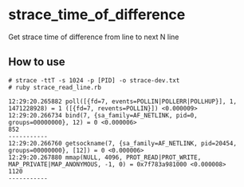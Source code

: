 # strace_time_of_difference

Get strace time of difference from line to next N line

## How to use

```
# strace -ttT -s 1024 -p [PID] -o strace-dev.txt
# ruby strace_read_line.rb

12:29:20.265882 poll([{fd=7, events=POLLIN|POLLERR|POLLHUP}], 1, 1471228928) = 1 ([{fd=7, revents=POLLIN}]) <0.000009>
12:29:20.266734 bind(7, {sa_family=AF_NETLINK, pid=0, groups=00000000}, 12) = 0 <0.000006>
852
-----------
12:29:20.266760 getsockname(7, {sa_family=AF_NETLINK, pid=20454, groups=00000000}, [12]) = 0 <0.000006>
12:29:20.267880 mmap(NULL, 4096, PROT_READ|PROT_WRITE, MAP_PRIVATE|MAP_ANONYMOUS, -1, 0) = 0x7f783a981000 <0.000008>
1120
-----------
```
